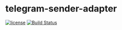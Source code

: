 # telegram-sender-adapter

[![license](https://img.shields.io/badge/license-MPL--2.0-blue.svg)](LICENSE)
[![Build Status](https://travis-ci.org/ne0bot/telegram-sender-adapter.svg?branch=master)](https://travis-ci.org/ne0bot/telegram-sender-adapter)

